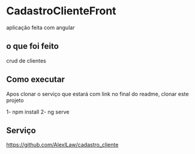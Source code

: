 # CadastroClienteFront

aplicação feita com angular 

## o que foi feito

crud de clientes

## Como executar

Apos clonar o serviço que estará com link no final do readme, clonar este projeto 

 1- npm install
 2- ng serve
 
## Serviço

https://github.com/AlexlLaw/cadastro_cliente
